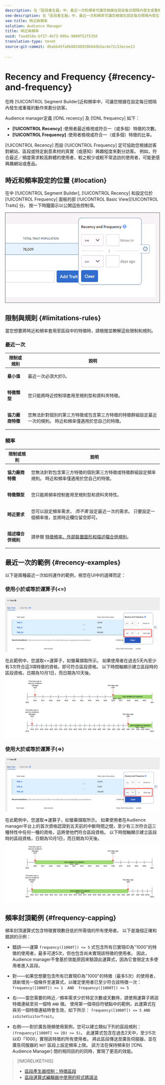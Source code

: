 ```yaml
---
description: 在「區段產生器」中，最近一次和頻率可讓您根據在設定每日間隔內發生或重複的動作來區隔訪客。
seo-description: 在「區段產生器」中，最近一次和頻率可讓您根據在設定每日間隔內發生或重複的動作來區隔訪客。
seo-title: 時近與頻率
solution: Audience Manager
title: 時近與頻率
uuid: faadd18a-bf27-4b73-995e-9809f52f5350
translation-type: tm+mt
source-git-commit: d6abb45fa8b88248920b64db3ac4e72c53ecee13

---
```



# Recency and Frequency {#recency-and-frequency}

在時 [!UICONTROL Segment Builder]近和頻率中，可讓您根據在設定每日間隔內發生或重複的動作來劃分訪客。

Audience manager定義 [!DNL recency] 及 [!DNL frequency] 如下：

* **[!UICONTROL Recency]** :使用者最近檢視或符合一（或多個）特徵的次數。
* **[!UICONTROL Frequency]** :使用者檢視或符合一（或多個）特徵的比率。

[!UICONTROL Recency] 而設 [!UICONTROL Frequency] 定可協助您根據訪客對網站、區段或特定創意素材的真實（或感知）興趣程度來劃分訪客。 例如，符合最近／頻度需求較高群體的使用者，較之較少或較不常造訪的使用者，可能更感興趣網站或產品。

## 時近和頻率設定的位置 {#location}

在中 [!UICONTROL Segment Builder], [!UICONTROL Recency] 和設定位於 [!UICONTROL Frequency] 面板的部 [!UICONTROL Basic View][!UICONTROL Traits] 分。 按一下時鐘圖示以公開這些控制項。

![](assets/recency_frequency.png)

## 限制與規則 {#limitations-rules}

當您想要將時近和頻率套用至區段中的特徵時，請檢閱並瞭解這些限制和規則。

### 最近一次

<table id="table_026064124C694D75B7A960457D50170B"> 
 <thead> 
  <tr> 
   <th colname="col1" class="entry"> 限制或規則 </th> 
   <th colname="col2" class="entry"> 說明 </th> 
  </tr> 
 </thead>
 <tbody> 
  <tr> 
   <td colname="col1"> <p> <b>最小值</b> </p> </td> 
   <td colname="col2"> <p>最近一次必須大於0。 </p> </td> 
  </tr>
  <tr> 
   <td colname="col1"> <p> <b>特徵類型</b> </p> </td> 
   <td colname="col2"> <p>您只能將時近控制項套用至規則型和資料夾特徵。 </p> </td> 
  </tr> 
  <tr> 
   <td colname="col1"> <p> <b>協力廠商特徵</b> </p> </td> 
   <td colname="col2"> <p>您無法針對個別的第三方特徵或包含第三方特徵的特徵群組設定最近一次的規則。 時近和頻率僅適用於您自己的特徵。 </p> </td> 
  </tr> 
 </tbody> 
</table>

### 頻率

<table id="table_EBD621D26C8B4D03933E8C0753C892A7"> 
 <thead> 
  <tr> 
   <th colname="col1" class="entry"> 限制或規則 </th> 
   <th colname="col2" class="entry"> 說明 </th> 
  </tr> 
 </thead>
 <tbody> 
  <tr> 
   <td colname="col1"> <p> <b>協力廠商特徵</b> </p> </td> 
   <td colname="col2"> <p>您無法針對包含第三方特徵的個別第三方特徵或特徵群組設定頻率規則。 時近和頻率僅適用於您自己的特徵。 </p> </td> 
  </tr> 
  <tr> 
   <td colname="col1"> <p> <b>特徵類型</b> </p> </td> 
   <td colname="col2"> <p>您只能將頻率控制套用至規則型和資料夾特性。 </p> </td> 
  </tr> 
  <tr> 
   <td colname="col1"> <p> <b>時近要求</b> </p> </td> 
   <td colname="col2"> <p>您可以設定頻率需求， <i>而不需</i> 設定最近一次的需求。 只要設定一個頻率值，並將時近欄位留空即可。 </p> </td> 
  </tr> 
  <tr> 
   <td colname="col1"> <p><b>描述檔合併規則</b> </p> </td> 
   <td colname="col2"> <p>請參閱 <a href="../../faq/faq-profile-merge.md#trait-freq-device-rules"> 特徵頻率、外部裝置圖形和描述檔合併規則</a>。 </p> </td> 
  </tr> 
 </tbody> 
</table>

## 最近一次的範例 {#recency-examples}

以下是兩種最近一次如何運作的範例，視您在UI中的選擇而定：

### 使用小於或等於運算子(&lt;=)

![小於等於](assets/less-than-equal-to.png)

在此範例中，您選取&lt;=運算子，如螢幕擷取所示。 如果使用者在過去5天內至少有3次符合這3項特徵的資格，即可符合區段資格。 以下時間軸顯示建立區段時的區段資格，日期為10月1日，而日期為10天後。

![最近5天](assets/last-5-days.png)

### 使用大於或等於運算子(=&gt;)

![大於等於](assets/greater-than-equal-to.png)

在此範例中，您選取=&gt;運算子，如螢幕擷取所示。 如果使用者在Audience manager平台上的首次資格認證到五天前的中斷時間之間，至少有三次符合這三種特性中任何一種的資格，這將使他們符合區段資格。 以下時間軸顯示建立區段時的區段資格，日期為10月1日，而日期為10天後。

![舊版資格](assets/earlier-qualification.png)


## 頻率封頂範例 {#frequency-capping}

頻率封頂運算式包含特徵實現數目低於所需值的所有使用者。 以下是幾個正確和錯誤的示例：

* 錯誤——運算 `frequency([1000T]) <= 5` 式包含所有已實現ID為"1000"的特徵的使用者，最多可達5次，但也包含尚未實現該特徵的使用者。 因此，Audience manager不會基於效能原因來驗證此運算式，因為它會限定太多使用者進入區段。

* 對——如果您想要包含所有已實現ID為"1000"的特徵（最多5次）的使用者，請新增另一個條件至運算式，以確定使用者已至少符合該特徵一次：  `frequency([1000T]) >= 1  AND  frequency([1000T]) <= 5`

* 右——當您需要的時近／頻率需求少於特定次數或天數時，請使用運算子將該特徵連結至另一個特 `AND` 徵。 使用第一個項目符號點中的範例，此運算式在與另一個特徵連結時會生效，如下所示： `frequency([1000T]) <= 5 AND isSiteVisitorTrait`。

* 右側——對於廣告限頻使用案例，您可以建立類似下列的區段規則： `(frequency([1000T] <= 2D) >= 5)`。 此運算式包含在過去2天中，至少5次以ID「1000」實現該特徵的所有使用者。 將此區段傳送至廣告伺服器，並在廣告伺服器的 `NOT` 區段上設定頻率上限。 該方法在保持頻率封 [!DNL Audience Manager] 閉的相同目的的同時，實現了更高的效能。

>[!MORELIKETHIS]
>
>* [區段產生器控制：特徵區段](../../features/segments/segment-builder.md#segment-builder-controls-traits)
>* [區段運算式編輯器中使用的程式碼語法](../../features/segments/segment-code-syntax.md)

